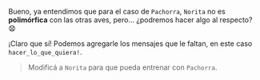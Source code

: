 Bueno, ya entendimos que para el caso de `Pachorra`, `Norita` no es **polimórfica** con las otras aves, pero... ¿podremos hacer algo al respecto? :anguished:

¡Claro que sí! Podemos agregarle los mensajes que le faltan, en este caso `hacer_lo_que_quiera!`. 

> Modificá a `Norita` para que pueda entrenar con `Pachorra`. 